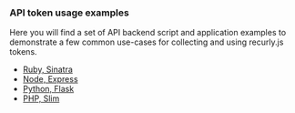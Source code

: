 ### API token usage examples

Here you will find a set of API backend script and application examples to
demonstrate a few common use-cases for collecting and using recurly.js tokens.

- [Ruby, Sinatra](ruby)
- [Node, Express](node)
- [Python, Flask](python)
- [PHP, Slim](php)
